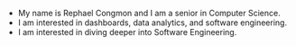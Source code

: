 * My name is Rephael Congmon and I am a senior in Computer Science.
* I am interested in dashboards, data analytics, and software engineering.
* I am interested in diving deeper into Software Engineering.
